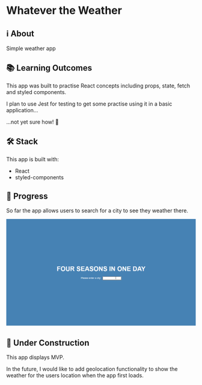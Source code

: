 # Whatever the Weather

## ℹ About

Simple weather app

## 📚 Learning Outcomes

This app was built to practise React concepts including props, state, fetch and styled components.

I plan to use Jest for testing to get some practise using it in a basic application...

...not yet sure how! 🤔

## 🛠 Stack

This app is built with:

- React
- styled-components

## 🎥 Progress

So far the app allows users to search for a city to see they weather there.

![Stage One](./docs/weather.gif)

## 🚧 Under Construction

This app displays MVP.

In the future, I would like to add geolocation functionality to show the weather for the users location when the app first loads. 
